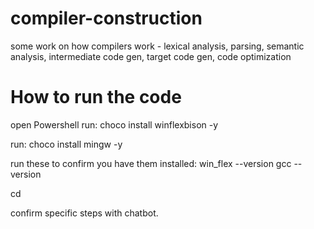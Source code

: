 # compiler-construction
some work on how compilers work - lexical analysis, parsing, semantic analysis, intermediate code gen, target code gen, code optimization

# How to run the code
open Powershell
run:
choco install winflexbison -y

run:
choco install mingw -y

run these to confirm you have them installed:
win_flex --version
gcc --version

cd <where code is>

confirm specific steps with chatbot.